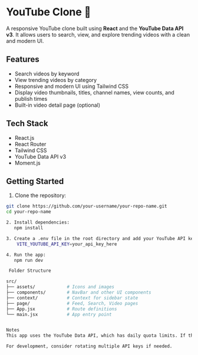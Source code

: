 # YouTube Clone 🎥

A responsive YouTube clone built using **React** and the **YouTube Data API v3**. It allows users to search, view, and explore trending videos with a clean and modern UI.

## Features

- Search videos by keyword  
- View trending videos by category  
- Responsive and modern UI using Tailwind CSS  
- Display video thumbnails, titles, channel names, view counts, and publish times  
- Built-in video detail page (optional)

## Tech Stack

- React.js  
- React Router  
- Tailwind CSS  
- YouTube Data API v3  
- Moment.js

## Getting Started

1. Clone the repository:
```bash
git clone https://github.com/your-username/your-repo-name.git
cd your-repo-name

2. Install dependencies:
   npm install

3. Create a .env file in the root directory and add your YouTube API key:
    VITE_YOUTUBE_API_KEY=your_api_key_here

4. Run the app:
   npm run dev

 Folder Structure

src/
├── assets/            # Icons and images
├── components/        # NavBar and other UI components
├── context/           # Context for sidebar state
├── page/              # Feed, Search, Video pages
├── App.jsx            # Route definitions
└── main.jsx           # App entry point


Notes
This app uses the YouTube Data API, which has daily quota limits. If the limit is exceeded, video data may fail to load.

For development, consider rotating multiple API keys if needed.